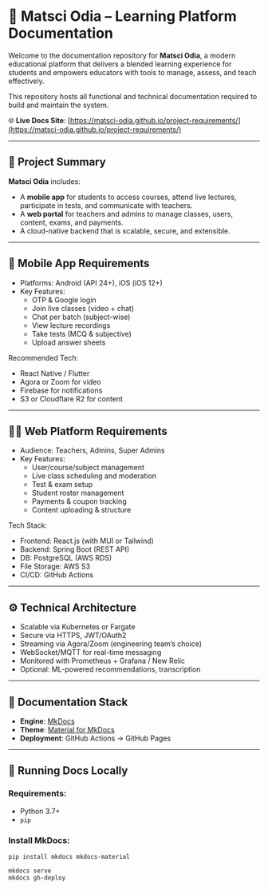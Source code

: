 # 🧠 Matsci Odia – Learning Platform Documentation

Welcome to the documentation repository for **Matsci Odia**, a modern educational platform that delivers a blended learning experience for students and empowers educators with tools to manage, assess, and teach effectively.

This repository hosts all functional and technical documentation required to build and maintain the system.

🌐 **Live Docs Site**: [https://matsci-odia.github.io/project-requirements/](https://matsci-odia.github.io/project-requirements/)

---

## 📘 Project Summary

**Matsci Odia** includes:

- A **mobile app** for students to access courses, attend live lectures, participate in tests, and communicate with teachers.
- A **web portal** for teachers and admins to manage classes, users, content, exams, and payments.
- A cloud-native backend that is scalable, secure, and extensible.

---

## 📱 Mobile App Requirements

- Platforms: Android (API 24+), iOS (iOS 12+)
- Key Features:
    - OTP & Google login
    - Join live classes (video + chat)
    - Chat per batch (subject-wise)
    - View lecture recordings
    - Take tests (MCQ & subjective)
    - Upload answer sheets

Recommended Tech:
- React Native / Flutter
- Agora or Zoom for video
- Firebase for notifications
- S3 or Cloudflare R2 for content

---

## 🧑‍💻 Web Platform Requirements

- Audience: Teachers, Admins, Super Admins
- Key Features:
    - User/course/subject management
    - Live class scheduling and moderation
    - Test & exam setup
    - Student roster management
    - Payments & coupon tracking
    - Content uploading & structure

Tech Stack:
- Frontend: React.js (with MUI or Tailwind)
- Backend: Spring Boot (REST API)
- DB: PostgreSQL (AWS RDS)
- File Storage: AWS S3
- CI/CD: GitHub Actions

---

## ⚙️ Technical Architecture

- Scalable via Kubernetes or Fargate
- Secure via HTTPS, JWT/OAuth2
- Streaming via Agora/Zoom (engineering team’s choice)
- WebSocket/MQTT for real-time messaging
- Monitored with Prometheus + Grafana / New Relic
- Optional: ML-powered recommendations, transcription

---

## 📄 Documentation Stack

- **Engine**: [MkDocs](https://www.mkdocs.org/)
- **Theme**: [Material for MkDocs](https://squidfunk.github.io/mkdocs-material/)
- **Deployment**: GitHub Actions → GitHub Pages

---

## 🧪 Running Docs Locally

### Requirements:
- Python 3.7+
- `pip`

### Install MkDocs:

```shell
pip install mkdocs mkdocs-material

```

```shell
mkdocs serve
mkdocs gh-deploy
```

